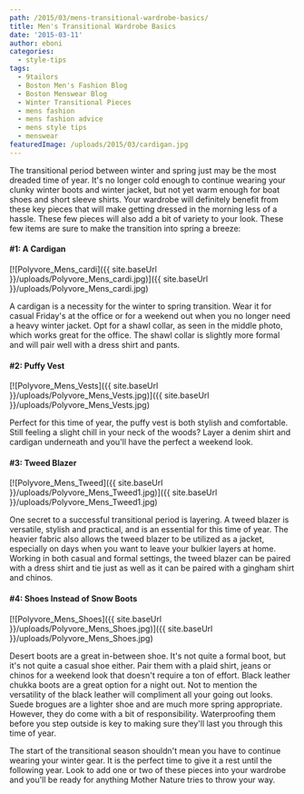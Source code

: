 ```yaml
---
path: /2015/03/mens-transitional-wardrobe-basics/
title: Men's Transitional Wardrobe Basics
date: '2015-03-11'
author: eboni
categories:
  - style-tips
tags:
  - 9tailors
  - Boston Men's Fashion Blog
  - Boston Menswear Blog
  - Winter Transitional Pieces
  - mens fashion
  - mens fashion advice
  - mens style tips
  - menswear
featuredImage: /uploads/2015/03/cardigan.jpg
---
```

The transitional period between winter and spring just may be the most dreaded time of year. It's no longer cold enough to continue wearing your clunky winter boots and winter jacket, but not yet warm enough for boat shoes and short sleeve shirts. Your wardrobe will definitely benefit from these key pieces that will make getting dressed in the morning less of a hassle. These few pieces will also add a bit of variety to your look. These few items are sure to make the transition into spring a breeze:

#### #1: A Cardigan

[![Polyvore_Mens_cardi]({{ site.baseUrl }}/uploads/Polyvore_Mens_cardi.jpg)]({{ site.baseUrl }}/uploads/Polyvore_Mens_cardi.jpg)

A cardigan is a necessity for the winter to spring transition. Wear it for casual Friday's at the office or for a weekend out when you no longer need a heavy winter jacket. Opt for a shawl collar, as seen in the middle photo, which works great for the office. The shawl collar is slightly more formal and will pair well with a dress shirt and pants.

#### #2: Puffy Vest

[![Polyvore_Mens_Vests]({{ site.baseUrl }}/uploads/Polyvore_Mens_Vests.jpg)]({{ site.baseUrl }}/uploads/Polyvore_Mens_Vests.jpg)

Perfect for this time of year, the puffy vest is both stylish and comfortable. Still feeling a slight chill in your neck of the woods? Layer a denim shirt and cardigan underneath and you'll have the perfect a weekend look.

#### #3: Tweed Blazer

[![Polyvore_Mens_Tweed]({{ site.baseUrl }}/uploads/Polyvore_Mens_Tweed1.jpg)]({{ site.baseUrl }}/uploads/Polyvore_Mens_Tweed1.jpg)

One secret to a successful transitional period is layering. A tweed blazer is versatile, stylish and practical, and is an essential for this time of year. The heavier fabric also allows the tweed blazer to be utilized as a jacket, especially on days when you want to leave your bulkier layers at home. Working in both casual and formal settings, the tweed blazer can be paired with a dress shirt and tie just as well as it can be paired with a gingham shirt and chinos.

#### #4: Shoes Instead of Snow Boots

[![Polyvore_Mens_Shoes]({{ site.baseUrl }}/uploads/Polyvore_Mens_Shoes.jpg)]({{ site.baseUrl }}/uploads/Polyvore_Mens_Shoes.jpg)

Desert boots are a great in-between shoe. It's not quite a formal boot, but it's not quite a casual shoe either. Pair them with a plaid shirt, jeans or chinos for a weekend look that doesn't require a ton of effort. Black leather chukka boots are a great option for a night out. Not to mention the versatility of the black leather will compliment all your going out looks. Suede brogues are a lighter shoe and are much more spring appropriate. However, they do come with a bit of responsibility. Waterproofing them before you step outside is key to making sure they'll last you through this time of year.

The start of the transitional season shouldn't mean you have to continue wearing your winter gear. It is the perfect time to give it a rest until the following year. Look to add one or two of these pieces into your wardrobe and you'll be ready for anything Mother Nature tries to throw your way.